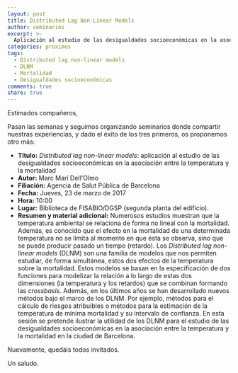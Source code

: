 ```yaml
---
layout: post
title: Distributed Lag Non-Linear Models
author: seminarios
excerpt: >-
  Aplicación al estudio de las desigualdades socioeconómicas en la asociación entre la temperatura y la mortalidad
categories: proximos
tags:
  - Distributed lag non-linear models
  - DLNM
  - Mortalidad
  - Desigualdades socioeconómicas
comments: true
share: true
---
```


Estimados compañeros,

Pasan las semanas y seguimos organizando seminarios donde compartir nuestras experiencias, y dado el éxito de los tres primeros, os proponemos otro más:

- **Título:** _Distributed lag non-linear models_: aplicación al estudio de las desigualdades socioeconómicas en la asociación entre la temperatura y la mortalidad
- **Autor:** Marc Marí Dell'Olmo
- **Filiación:** Agencia de Salut Pública de Barcelona
- **Fecha:** Jueves, 23 de marzo de 2017
- **Hora:** 10:00
- **Lugar:** Biblioteca de FISABIO/DGSP (segunda planta del edificio).
- **Resumen y material adicional:** Numerosos estudios muestran que la temperatura ambiental se relaciona de forma no lineal con la mortalidad. Además, es conocido que el efecto en la mortalidad de una determinada temperatura no se limita al momento en que ésta se observa, sino que se puede producir pasado un tiempo (retardo). Los _Distributed lag non-linear models_ (DLNM) son una familia de modelos que nos permiten estudiar, de forma simultánea, estos dos efectos de la temperatura sobre la mortalidad. Estos modelos se basan en la especificación de dos funciones para modelizar la relación a lo largo de estas dos dimensiones (la temperatura y los retardos) que se combinan formando las _crossbasis_. Además, en los últimos años se han desarrollado nuevos métodos bajo el marco de los DLNM. Por ejemplo, métodos para el cálculo de riesgos atribuibles o métodos para la estimación de la temperatura de mínima mortalidad y su intervalo de confianza. En esta sesión se pretende ilustrar la utilidad de los DLNM para el estudio de las desigualdades socioeconómicas en la asociación entre la temperatura y la mortalidad en la ciudad de Barcelona.

Nuevamente, quedáis todos invitados.

Un saludo.
